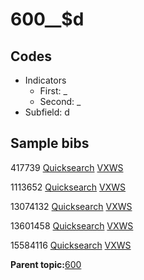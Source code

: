 # 600\_\_$d

## Codes

-   Indicators
    -   First: \_
    -   Second: \_
-   Subfield: d

## Sample bibs

417739 [Quicksearch](https://search.library.yale.edu/catalog/417739) [VXWS](http://prodorbis.library.yale.edu:7014/vxws/GetHoldingsService?bibId=417739)

1113652 [Quicksearch](https://search.library.yale.edu/catalog/1113652) [VXWS](http://prodorbis.library.yale.edu:7014/vxws/GetHoldingsService?bibId=1113652)

13074132 [Quicksearch](https://search.library.yale.edu/catalog/13074132) [VXWS](http://prodorbis.library.yale.edu:7014/vxws/GetHoldingsService?bibId=13074132)

13601458 [Quicksearch](https://search.library.yale.edu/catalog/13601458) [VXWS](http://prodorbis.library.yale.edu:7014/vxws/GetHoldingsService?bibId=13601458)

15584116 [Quicksearch](https://search.library.yale.edu/catalog/15584116) [VXWS](http://prodorbis.library.yale.edu:7014/vxws/GetHoldingsService?bibId=15584116)

**Parent topic:**[600](../../tags/600/600.md)

